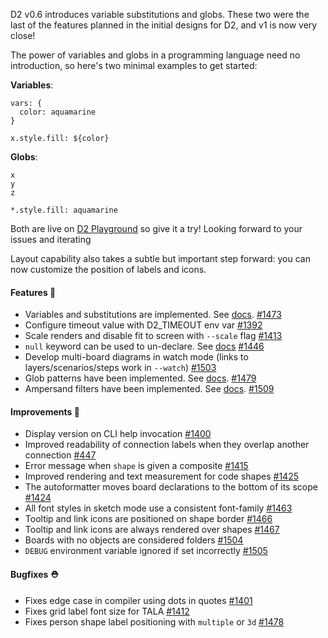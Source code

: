 D2 v0.6 introduces variable substitutions and globs. These two were the last of the features planned in the initial designs for D2, and v1 is now very close!

The power of variables and globs in a programming language need no introduction, so here's two minimal examples to get started:

**Variables**:
```d2
vars: {
  color: aquamarine
}

x.style.fill: ${color}
```

**Globs**:
```d2
x
y
z

*.style.fill: aquamarine
```

Both are live on [D2 Playground](https://play.d2lang.com) so give it a try! Looking forward to your issues and iterating 

Layout capability also takes a subtle but important step forward: you can now customize the position of labels and icons.

#### Features 🚀

- Variables and substitutions are implemented. See [docs](https://d2lang.com/tour/vars). [#1473](https://github.com/terrastruct/d2/pull/1473)
- Configure timeout value with D2_TIMEOUT env var [#1392](https://github.com/terrastruct/d2/pull/1392)
- Scale renders and disable fit to screen with `--scale` flag [#1413](https://github.com/terrastruct/d2/pull/1413)
- `null` keyword can be used to un-declare. See [docs](https://d2lang.com/tour/overrides#null) [#1446](https://github.com/terrastruct/d2/pull/1446)
- Develop multi-board diagrams in watch mode (links to layers/scenarios/steps work in `--watch`) [#1503](https://github.com/terrastruct/d2/pull/1503)
- Glob patterns have been implemented. See [docs](https://d2lang.com/tour/globs). [#1479](https://github.com/terrastruct/d2/pull/1479)
- Ampersand filters have been implemented. See [docs](https://d2lang.com/tour/filters). [#1509](https://github.com/terrastruct/d2/pull/1509)

#### Improvements 🧹

- Display version on CLI help invocation [#1400](https://github.com/terrastruct/d2/pull/1400)
- Improved readability of connection labels when they overlap another connection [#447](https://github.com/terrastruct/d2/pull/447)
- Error message when `shape` is given a composite [#1415](https://github.com/terrastruct/d2/pull/1415)
- Improved rendering and text measurement for code shapes [#1425](https://github.com/terrastruct/d2/pull/1425)
- The autoformatter moves board declarations to the bottom of its scope [#1424](https://github.com/terrastruct/d2/pull/1424)
- All font styles in sketch mode use a consistent font-family [#1463](https://github.com/terrastruct/d2/pull/1463)
- Tooltip and link icons are positioned on shape border [#1466](https://github.com/terrastruct/d2/pull/1466)
- Tooltip and link icons are always rendered over shapes [#1467](https://github.com/terrastruct/d2/pull/1467)
- Boards with no objects are considered folders [#1504](https://github.com/terrastruct/d2/pull/1504)
- `DEBUG` environment variable ignored if set incorrectly [#1505](https://github.com/terrastruct/d2/pull/1505)

#### Bugfixes ⛑️

- Fixes edge case in compiler using dots in quotes [#1401](https://github.com/terrastruct/d2/pull/1401)
- Fixes grid label font size for TALA [#1412](https://github.com/terrastruct/d2/pull/1412)
- Fixes person shape label positioning with `multiple` or `3d` [#1478](https://github.com/terrastruct/d2/pull/1478)

